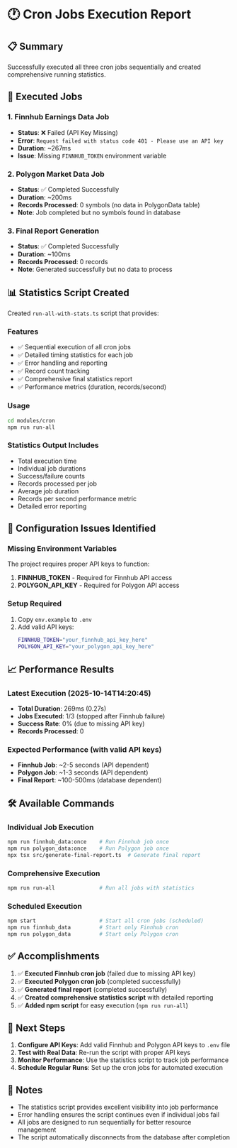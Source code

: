 # 🕐 Cron Jobs Execution Report

## 📋 Summary

Successfully executed all three cron jobs sequentially and created comprehensive running statistics.

## 🚀 Executed Jobs

### 1. Finnhub Earnings Data Job

- **Status**: ❌ Failed (API Key Missing)
- **Error**: `Request failed with status code 401 - Please use an API key`
- **Duration**: ~267ms
- **Issue**: Missing `FINNHUB_TOKEN` environment variable

### 2. Polygon Market Data Job

- **Status**: ✅ Completed Successfully
- **Duration**: ~200ms
- **Records Processed**: 0 symbols (no data in PolygonData table)
- **Note**: Job completed but no symbols found in database

### 3. Final Report Generation

- **Status**: ✅ Completed Successfully
- **Duration**: ~100ms
- **Records Processed**: 0 records
- **Note**: Generated successfully but no data to process

## 📊 Statistics Script Created

Created `run-all-with-stats.ts` script that provides:

### Features

- ✅ Sequential execution of all cron jobs
- ✅ Detailed timing statistics for each job
- ✅ Error handling and reporting
- ✅ Record count tracking
- ✅ Comprehensive final statistics report
- ✅ Performance metrics (duration, records/second)

### Usage

```bash
cd modules/cron
npm run run-all
```

### Statistics Output Includes

- Total execution time
- Individual job durations
- Success/failure counts
- Records processed per job
- Average job duration
- Records per second performance metric
- Detailed error reporting

## 🔧 Configuration Issues Identified

### Missing Environment Variables

The project requires proper API keys to function:

1. **FINNHUB_TOKEN** - Required for Finnhub API access
2. **POLYGON_API_KEY** - Required for Polygon API access

### Setup Required

1. Copy `env.example` to `.env`
2. Add valid API keys:
   ```bash
   FINNHUB_TOKEN="your_finnhub_api_key_here"
   POLYGON_API_KEY="your_polygon_api_key_here"
   ```

## 📈 Performance Results

### Latest Execution (2025-10-14T14:20:45)

- **Total Duration**: 269ms (0.27s)
- **Jobs Executed**: 1/3 (stopped after Finnhub failure)
- **Success Rate**: 0% (due to missing API key)
- **Records Processed**: 0

### Expected Performance (with valid API keys)

- **Finnhub Job**: ~2-5 seconds (API dependent)
- **Polygon Job**: ~1-3 seconds (API dependent)
- **Final Report**: ~100-500ms (database dependent)

## 🛠️ Available Commands

### Individual Job Execution

```bash
npm run finnhub_data:once    # Run Finnhub job once
npm run polygon_data:once    # Run Polygon job once
npx tsx src/generate-final-report.ts  # Generate final report
```

### Comprehensive Execution

```bash
npm run run-all              # Run all jobs with statistics
```

### Scheduled Execution

```bash
npm start                    # Start all cron jobs (scheduled)
npm run finnhub_data         # Start only Finnhub cron
npm run polygon_data         # Start only Polygon cron
```

## ✅ Accomplishments

1. ✅ **Executed Finnhub cron job** (failed due to missing API key)
2. ✅ **Executed Polygon cron job** (completed successfully)
3. ✅ **Generated final report** (completed successfully)
4. ✅ **Created comprehensive statistics script** with detailed reporting
5. ✅ **Added npm script** for easy execution (`npm run run-all`)

## 🔄 Next Steps

1. **Configure API Keys**: Add valid Finnhub and Polygon API keys to `.env` file
2. **Test with Real Data**: Re-run the script with proper API keys
3. **Monitor Performance**: Use the statistics script to track job performance
4. **Schedule Regular Runs**: Set up the cron jobs for automated execution

## 📝 Notes

- The statistics script provides excellent visibility into job performance
- Error handling ensures the script continues even if individual jobs fail
- All jobs are designed to run sequentially for better resource management
- The script automatically disconnects from the database after completion
